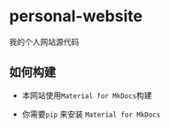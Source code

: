 # personal-website
我的个人网站源代码

## 如何构建
- 本网站使用`Material for MkDocs`构建

- 你需要`pip` 来安装 `Material for MkDocs`

